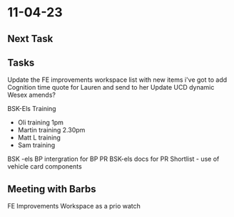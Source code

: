 # 11-04-23

## Next Task

## Tasks

Update the FE improvements workspace list with new items i've got to add
Cognition time quote for Lauren and send to her
Update UCD dynamic
Wesex amends?

BSK-Els Training
- Oli training 1pm
- Martin training 2.30pm
- Matt L training
- Sam training

BSK -els BP intergration for BP PR
BSK-els docs for PR
Shortlist - use of vehicle card components

## Meeting with Barbs

FE Improvements Workspace as a prio watch


